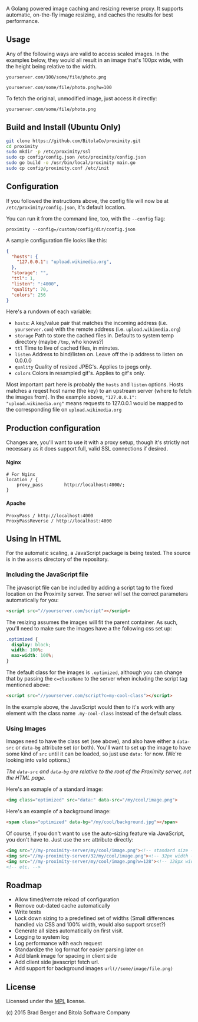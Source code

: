A Golang powered image caching and resizing reverse proxy.
It supports automatic, on-the-fly image resizing, and caches the results 
for best performance.

## Usage

Any of the following ways are valid to access scaled images. In the examples
below, they would all result in an image that's 100px wide, with the height
being relative to the width.

`yourserver.com/100/some/file/photo.png`

`yourserver.com/some/file/photo.png?w=100`

To fetch the original, unmodified image, just access it directly:

`yourserver.com/some/file/photo.png `

## Build and Install (Ubuntu Only)

```sh
git clone https://github.com/BitolaCo/proximity.git
cd proximity
sudo mkdir -p /etc/proximity/ssl
sudo cp config/config.json /etc/proximity/config.json
sudo go build -o /usr/bin/local/proximity main.go
sudo cp config/proximity.conf /etc/init
```

## Configuration

If you followed the instructions above, the config file
will now be at `/etc/proximity/config.json`, it's default location.

You can run it from the command line, too, with the `--config` flag:

`proximity --config=/custom/config/dir/config.json`

A sample configuration file looks like this:

```json
{
  "hosts": {
    "127.0.0.1": "upload.wikimedia.org",
  },
  "storage": "",
  "ttl": 1,
  "listen": ":4000",
  "quality": 70, 
  "colors": 256
}
```

Here's a rundown of each variable:

- `hosts`: A key/value pair that matches the incoming address (i.e. `yourserver.com`) with the remote address (i.e. `upload.wikimedia.org`)
- `storage` Path to store the cached files in. Defaults to system temp directory (maybe `/tmp`, who knows?)
- `ttl` Time to live of cached files, in minutes.
- `listen` Address to bind/listen on. Leave off the ip address to listen on 0.0.0.0
- `quality` Quality of resized JPEG's. Applies to jpegs only.
- `colors` Colors in resampled gif's. Applies to gif's only.


Most important part here is probably the `hosts` and `listen` options.
Hosts matches a reqest host name (the key) to an upstream server (where to fetch the images from).
In the example above, `"127.0.0.1": "upload.wikimedia.org"` means requests to 127.0.0.1 would be
mapped to the corresponding file on `upload.wikimedia.org`

## Production configuration

Changes are, you'll want to use it with a proxy setup, though it's strictly not necessary as
it does support full, valid SSL connections if desired.

#### Nginx

```
# For Nginx
location / {
    proxy_pass        http://localhost:4000/;
}
```

#### Apache
```
ProxyPass / http://localhost:4000
ProxyPassReverse / http://localhost:4000
```

## Using In HTML

For the automatic scaling, a JavaScript package is being tested. The source is in the
`assets` directory of the repository.


### Including the JavaScript file

The javascript file can be included by adding a script tag to the fixed location on
the Proximity server. The server will set the correct parameters automatically for you:

```html
<script src="//yourserver.com/script"></script>
```

The resizing assumes the images will fit the parent container. As such, 
you'll need to make sure the images have a the following css set up:

```css
.optimized {
  display: block;
  width: 100%;
  max-width: 100%;
}
```

The default class for the images is `.optimized`, although you can change that by passing the `c=className` to
the server when including the script tag mentioned above:

```html
<script src="//yourserver.com/script?c=my-cool-class"></script>
```

In the example above, the JavaScript would then to it's work with any element with the class name `.my-cool-class`
instead of the default class.

### Using Images

Images need to have the class set (see above), and also have either a `data-src` or `data-bg` attribute 
set (or both). You'll want to set up the image to have some kind of `src` until it can be loaded, so just
use `data:` for now. (We're looking into valid options.)

*The `data-src` and `data-bg` are relative to the root of the Proximity server, not the HTML page.*

Here's an exmaple of a standard image:

```html
<img class="optimized" src="data:" data-src="/my/cool/image.png">
```

Here's an example of a background image:

```html
<span class="optimized" data-bg="/my/cool/background.jpg"></span>
```

Of course, if you don't want to use the auto-sizing feature via JavaScript, you don't have to.
Just use the `src` attribute directly:

```html
<img src="//my-proximity-server/my/cool/image.png"><!-- standard size -->
<img src="//my-proximity-server/32/my/cool/image.png"><!-- 32px width -->
<img src="//my-proximity-server/my/cool/image.png?w=128"><!-- 128px width -->
<!-- etc. -->
```

## Roadmap

- Allow timed/remote reload of configuration
- Remove out-dated cache automatically
- Write tests
- Lock down sizing to a predefined set of widths (Small differences handled via CSS and 100% width, would also support srcset?)
- Generate all sizes automatically on first visit.
- Logging to system log
- Log performance with each request
- Standardize the log format for easier parsing later on
- Add blank image for spacing in client side
- Add client side javascript fetch url.
- Add support for background images `url(//some/image/file.png)`

## License

Licensed under the [MPL](https://www.mozilla.org/MPL/) license.

(c) 2015 Brad Berger and Bitola Software Company